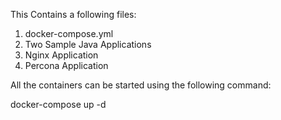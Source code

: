 This Contains a following files:
1. docker-compose.yml
2. Two Sample Java Applications
3. Nginx Application
4. Percona Application

All the containers can be started using the following command:

docker-compose up -d
